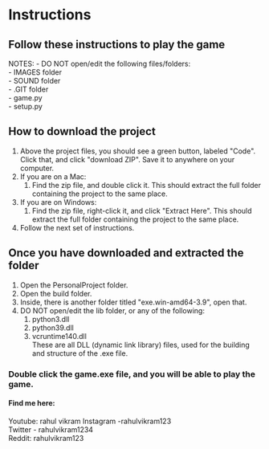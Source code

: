 # Instructions

## Follow these instructions to play the game

NOTES:
    - DO NOT open/edit the following files/folders:\
      - IMAGES folder\
      - SOUND folder\
      - .GIT folder\
      - game.py\
      - setup.py

## How to download the project

1. Above the project files, you should see a green button, labeled "Code". Click that, and click "download ZIP". Save it to anywhere on your computer.
2. If you are on a Mac:
   1. Find the zip file, and double click it. This should extract the full folder containing the project to the same place.
3. If you are on Windows:
   1. Find the zip file, right-click it, and click "Extract Here". This should extract the full folder containing the project to the same place.
4. Follow the next set of instructions.

## Once you have downloaded and extracted the folder

1. Open the PersonalProject folder.
2. Open the build folder.
3. Inside, there is another folder titled "exe.win-amd64-3.9", open that.
4. DO NOT open/edit the lib folder, or any of the following:
   1. python3.dll
   2. python39.dll
   3. vcruntime140.dll\
These are all DLL (dynamic link library) files, used for the building and structure of the .exe file.

### Double click the game.exe file, and you will be able to play the game.

#### Find me here:

Youtube: rahul vikram
Instagram -rahulvikram123\
Twitter - rahulvikram1234\
Reddit: rahulvikram123